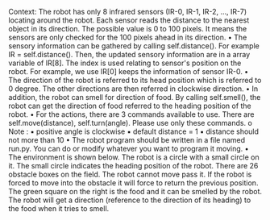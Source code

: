 Context:
The robot has only 8 infrared sensors (IR-0, IR-1, IR-2, …, IR-7) locating around
the robot. Each sensor reads the distance to the nearest object in its direction.
The possible value is 0 to 100 pixels. It means the sensors are only checked for
the 100 pixels ahead in its direction.
• The sensory information can be gathered by calling self.distance(). For
example IR = self.distance(). Then, the updated sensory information
are in a array variable of IR[8]. The index is used relating to sensor's
position on the robot. For example, we use IR[0] keeps the information
of sensor IR-0.
• The direction of the robot is referred to its head position which is referred to
0 degree. The other directions are then referred in clockwise direction.
• In addition, the robot can smell for direction of food. By calling
self.smell(), the robot can get the direction of food referred to the
heading position of the robot.
• For the actions, there are 3 commands available to use. There are
self.move(distance), self.turn(angle). Please use only these
commands.
o Note :
▪ positive angle is clockwise
▪ default distance = 1
▪ distance should not more than 10
• The robot program should be written in a file named run.py. You can
do or modify whatever you want to program it moving.
• The environment is shown below. The robot is a circle with a small circle
on it. The small circle indicates the heading position of the robot. There
are 26 obstacle boxes on the field. The robot cannot move pass it. If the
robot is forced to move into the obstacle it will force to return the
previous position. The green square on the right is the food and it can
be smelled by the robot. The robot will get a direction (reference to the
direction of its heading) to the food when it tries to smell.
